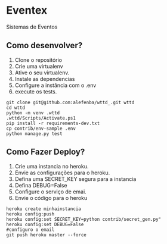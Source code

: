 # Eventex

Sistemas de Eventos

## Como desenvolver? 

1. Clone o repositório
2. Crie uma virtualenv
3. Ative o seu virtualenv.
4. Instale as dependencias
5. Configure a instância com o .env
6. execute os tests.

```console
git clone git@github.com:alefenba/wttd_.git wttd
cd wttd
python -m venv .wttd
.wttd/Scripts/Activate.ps1
pip install -r requirements-dev.txt
cp contrib/env-sample .env
python manage.py test
```

## Como Fazer Deploy?
1. Crie uma instancia no heroku.
2. Envie as configurações para o heroku.
3. Defina uma SECRET_KEY segura para a instancia
4. Defina DEBUG=False
5. Configure o serviço de emai.
6. Envie o código para o heroku

``` console
heroku create minhainstancia
heroku config:push
heroku config:set SECRET_KEY=python contrib/secret_gen.py"
heroku config:set DEBUG=False
#configuro o email
git push heroku master --force



```